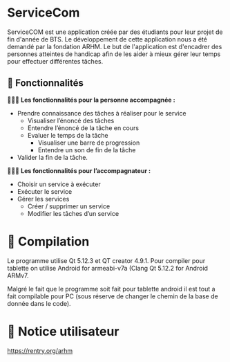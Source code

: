 # ServiceCom

ServiceCOM est une application créée par des étudiants pour leur projet de fin d'année de BTS.
Le développement de cette application nous a été demandé par la fondation ARHM.
Le but de l'application est d'encadrer des personnes atteintes de handicap afin de les aider à mieux gérer leur temps pour effectuer différentes tâches.

## 🔧 Fonctionnalités

👨🏻‍🦽 **Les fonctionnalités pour la personne accompagnée :**

- Prendre connaissance des tâches à réaliser pour le service
  - Visualiser l’énoncé des tâches
  - Entendre l’énoncé de la tâche en cours
  - Evaluer le temps de la tâche
    - Visualiser une barre de progression
    - Entendre un son de fin de la tâche
- Valider la fin de la tâche.


🚶🏻‍♀️ **Les fonctionnalités pour l’accompagnateur :**
- Choisir un service à exécuter
- Exécuter le service
- Gérer les services
  - Créer / supprimer un service
  - Modifier les tâches d’un service

# 🔨 Compilation
Le programme utilise Qt 5.12.3 et QT creator 4.9.1.
Pour compiler pour tablette on utilise Android for armeabi-v7a (Clang Qt 5.12.2 for Android ARMv7.

Malgré le fait que le programme soit fait pour tablette android il est tout a fait compilable pour PC (sous réserve de changer le chemin de la base de donnée dans le code).

# 📝 Notice utilisateur
https://rentry.org/arhm
